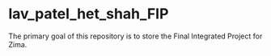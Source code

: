 # lav_patel_het_shah_FIP
The primary goal of this repository is to store the Final Integrated Project for Zima.
